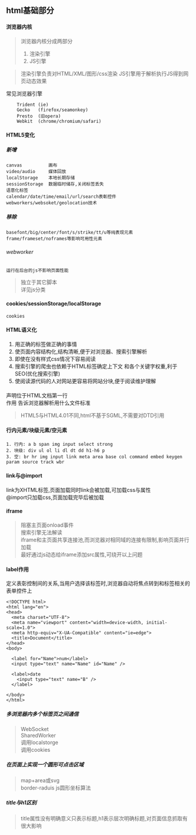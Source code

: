## html基础部分
#### 浏览器内核
> 浏览器内核分成两部分
> 1. 渲染引擎
> 2. JS引擎

> 渲染引擎负责对HTML/XML/图形/css渲染
> JS引擎用于解析执行JS得到网页动态效果

常见浏览器引擎
```
	Trident (ie)
    Gecko   (firefox/seamonkey)
    Presto  (旧opera)
    Webkit  (chrome/chromium/safari)
```
#### HTML5变化
##### 新增
	canvas          画布
    video/audio     媒体回放
    localStorage    本地长期存储
    sessionStorage  数据临时储存,关闭标签丢失
    语意化标签
    calendar/date/time/email/url/search表彰控件
    webworkers/websoket/geolocation技术
##### 移除
	basefont/big/center/font/s/strike/tt/u等纯表现元素
    frame/frameset/noframes等影响可用性元素
    
###### webworker
	运行在后台的js不影响页面性能
> 独立于其它脚本<br/>
> 详见js分类

#### cookies/sessionStorage/localStorage
	cookies 
#### HTML语义化
1. 用正确的标签做正确的事情
2. 使页面内容结构化,结构清晰,便于对浏览器、搜索引擎解析
3. 即使在没有样式css情况下容易阅读
4. 搜索引擎的爬虫也依赖于HTML标签确定上下文 和各个关键字权重,利于SEO(优化搜索引擎)
5. 使阅读源代码的人对网站更容易将网站分块,便于阅读维护理解



#### <!DOCTYPE html>
声明位于HTML文档第一行<br/>
作用 告诉浏览器解析用什么文件标准

> HTML5与HTML4.01不同,html不基于SGML,不需要对DTD引用

#### 行内元素/块级元素/空元素
    1. 行内: a b span img input select strong
    2. 块级: div ul ol li dl dt dd h1-h6 p
    3. 空: br hr img input link meta area base col command embed keygen param source track wbr
#### link与@import
link为XHTML标签,页面加载同时link会被加载,可加载css与属性<br/>
@import只加载css,页面加载完毕后被加载
#### iframe
> 阻塞主页面onload事件<br/>
> 搜索引擎无法解读<br/>
> iframe和主页面共享连接池,而浏览器对相同域的连接有限制,影响页面并行加载<br/>
> 最好通过js动态给iframe添加src属性,可绕开以上问题

#### label作用
定义表彰控制间的关系,当用户选择该标签时,浏览器自动将焦点转到和标签相关的表单控件上
```
<!DOCTYPE html>
<html lang="en">
<head>
  <meta charset="UTF-8">
  <meta name="viewport" content="width=device-width, initial-scale=1.0">
  <meta http-equiv="X-UA-Compatible" content="ie=edge">
  <title>Document</title>
</head>
<body>

  <label for="Name">num</label>
  <input type="text" name="Name" id="Name" />

  <label>date
    <input type="text" name="B" />
  </label>
  
</body>
</html>
```
##### 多浏览器内多个标签页之间通信
> WebSocket<br/>
> SharedWorker<br/>
> 调用localstorge<br/>
> 调用cookies<br/>

##### 在页面上实现一个圆形可点击区域
> map+area或svg<br/>
> border-raduis
> js圆形坐标算法

##### title与h1区别
> title属性没有明确意义只表示标题,h1表示层次明确标题,对页面信息抓取有很大影响
> 